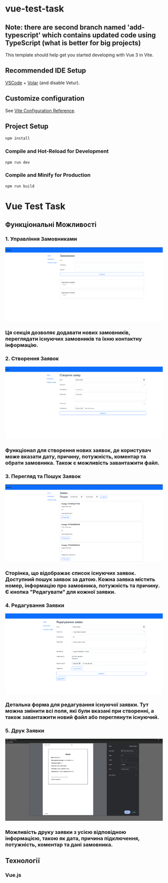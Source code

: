 # vue-test-task
## Note: there are second branch named 'add-typescript' which contains updated code using TypeScript (what is better for big projects)
This template should help get you started developing with Vue 3 in Vite.

## Recommended IDE Setup

[VSCode](https://code.visualstudio.com/) + [Volar](https://marketplace.visualstudio.com/items?itemName=Vue.volar) (and disable Vetur).

## Customize configuration

See [Vite Configuration Reference](https://vite.dev/config/).

## Project Setup

```sh
npm install
```

### Compile and Hot-Reload for Development

```sh
npm run dev
```

### Compile and Minify for Production

```sh
npm run build
```

# Vue Test Task

## Функціональні Можливості

### 1. Управління Замовниками
![Скріншот сторінки управління замовниками](screenshots/Screen1.png)
### Ця секція дозволяє додавати нових замовників, переглядати існуючих замовників та їхню контактну інформацію.

### 2. Створення Заявок
![Скріншот сторінки створення заявки](screenshots/Screen2.png)
### Функціонал для створення нових заявок, де користувач може вказати дату, причину, потужність, коментар та обрати замовника. Також є можливість завантажити файл.

### 3. Перегляд та Пошук Заявок
![Скріншот сторінки перегляду заявок](screenshots/Screen3.png)
### Сторінка, що відображає список існуючих заявок. Доступний пошук заявок за датою. Кожна заявка містить номер, інформацію про замовника, потужність та причину. Є кнопка "Редагувати" для кожної заявки.

### 4. Редагування Заявки
![Скріншот сторінки редагування заявки](screenshots/Screen4.png)
### Детальна форма для редагування існуючої заявки. Тут можна змінити всі поля, які були вказані при створенні, а також завантажити новий файл або переглянути існуючий.

### 5. Друк Заявки
![Скріншот вікна друку заявки](screenshots/Screen5.png)
### Можливість друку заявки з усією відповідною інформацією, такою як дата, причина підключення, потужність, коментар та дані замовника.

## Технології
### Vue.js